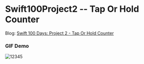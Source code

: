 # Swift100Project2 -- Tap Or Hold Counter

[id1]:https://medium.com/@sunnyleeyun/swift-100-days-project-1-tap-or-hold-counter-b9632b9b584e

Blog: [Swift 100 Days: Project 2 - Tap Or Hold Counter][id1]

### GIF Demo
![12345](https://user-images.githubusercontent.com/20850892/31716658-7fd82940-b3ce-11e7-8528-b516aa46d6d8.gif)
